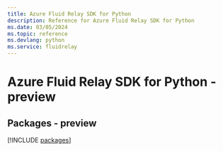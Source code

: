 ```yaml
---
title: Azure Fluid Relay SDK for Python
description: Reference for Azure Fluid Relay SDK for Python
ms.date: 03/05/2024
ms.topic: reference
ms.devlang: python
ms.service: fluidrelay
---
```

# Azure Fluid Relay SDK for Python - preview
## Packages - preview
[!INCLUDE [packages](fluid-relay-index.md)]